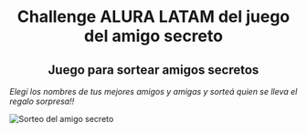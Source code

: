<h1 align= "center">Challenge ALURA LATAM del juego del amigo secreto</h1>

<h2 align = "center">Juego para sortear amigos secretos</h2>

<p><em>Elegí los nombres de tus mejores amigos y amigas y sorteá quien se lleva el regalo sorpresa!!</em></p>

![Sorteo del amigo secreto](https://github.com/user-attachments/assets/92042950-3360-4d27-bbbd-edd68083087b)
